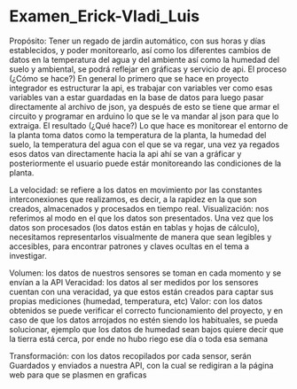 # Examen_Erick-Vladi_Luis

Propósito: Tener un regado de jardin automático, con sus horas y días establecidos, y poder monitorearlo, así como los diferentes cambios de datos en la temperatura del agua y del ambiente así como la humedad del suelo y ambiental, se podrá reflejar en gráficas y servicio de api.
El proceso (¿Cómo se hace?)
 En general lo primero que se hace en proyecto integrador es estructurar la api, es trabajar con variables ver como esas variables van a estar guardadas en la base de datos para luego pasar directamente al archivo de json, ya después de esto se tiene que armar el circuito y programar en arduino lo que se le va mandar al json para que lo extraiga.
El resultado (¿Qué hace?)
 Lo que hace es monitorear el entorno de la planta toma datos como la temperatura de la planta, la humedad del suelo, la temperatura del agua con el que se va regar, una vez ya regados esos datos van directamente hacia la api ahí se van a gráficar y posteriormente el usuario puede estár monitoreando las condiciones de la planta.
 
 La velocidad: se refiere a los datos en movimiento por las constantes interconexiones que realizamos, es decir, a la rapidez en la que son creados, almacenados y procesados en tiempo real.
Visualización: nos referimos al modo en el que los datos son presentados. Una vez que los datos son procesados (los datos están en tablas y hojas de cálculo), necesitamos representarlos visualmente de manera que sean legibles y accesibles, para encontrar patrones y claves ocultas en el tema a investigar.

Volumen: los datos de nuestros sensores se toman en cada momento y se envían a la API
Veracidad: los datos al ser medidos por los sensores cuentan con una veracidad, ya que estos están creados para captar sus propias mediciones (humedad, temperatura, etc)
Valor: con los datos obtenidos se puede verificar el correcto funcionamiento del proyecto, y en caso de que los datos arrojados no estén siendo los habituales, se pueda solucionar, ejemplo que los datos de humedad sean bajos quiere decir que la tierra está cerca, por ende no hubo riego ese día o toda esa semana

Transformación: con los datos recopilados por cada sensor, serán Guardados y enviados a nuestra API, con la cual se redigiran a la página web para que se plasmen en graficas

